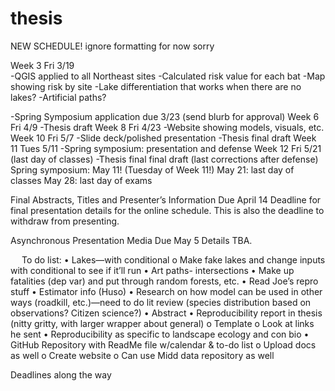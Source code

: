 # thesis

NEW SCHEDULE! ignore formatting for now sorry

Week 3
Fri 3/19	
-QGIS applied to all Northeast sites
-Calculated risk value for each bat
-Map showing risk by site
-Lake differentiation that works when there are no lakes? 
-Artificial paths?

-Spring Symposium application due 3/23 (send blurb for approval)
Week 6
Fri 4/9	-Thesis draft
Week 8
Fri 4/23	-Website showing models, visuals, etc. 
Week 10
Fri 5/7	-Slide deck/polished presentation
-Thesis final draft
Week 11
Tues 5/11	-Spring symposium: presentation and defense
Week 12
Fri 5/21 
(last day of classes)	-Thesis final final draft (last corrections after defense)
Spring symposium: May 11! (Tuesday of Week 11!)
May 21: last day of classes
May 28: last day of exams

Final Abstracts, Titles and Presenter’s Information
Due April 14
Deadline for final presentation details for the online schedule. This is also the deadline to withdraw from presenting.

Asynchronous Presentation Media
Due May 5
Details TBA.


 
To do list:
•	Lakes—with conditional
o	Make fake lakes and change inputs with conditional to see if it’ll run
•	Art paths- intersections
•	Make up fatalities (dep var) and put through random forests, etc.
•	Read Joe’s repro stuff
•	Estimator info (Huso)
•	Research on how model can be used in other ways (roadkill, etc.)—need to do lit review (species distribution based on observations? Citizen science?)
•	Abstract
•	Reproducibility report in thesis (nitty gritty, with larger wrapper about general)
o	Template
o	Look at links he sent
•	Reproducibility as specific to landscape ecology and con bio
•	GitHub Repository with ReadMe file w/calendar & to-do list
o	Upload docs as well
o	Create website
o	Can use Midd data repository as well

Deadlines along the way
